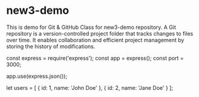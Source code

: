 # new3-demo
This is demo for Git &amp; GitHub Class for new3-demo repository.
A Git repository is a version-controlled project folder that tracks changes to files over time.
It enables collaboration and efficient project management by storing the history of modifications.

const express = require('express');
const app = express();
const port = 3000;

app.use(express.json());

let users = [
  { id: 1, name: 'John Doe' },
  { id: 2, name: 'Jane Doe' }
];
